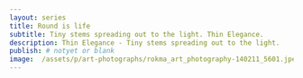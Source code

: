 ```yaml
---
layout: series
title: Round is life
subtitle: Tiny stems spreading out to the light. Thin Elegance.
description: Thin Elegance - Tiny stems spreading out to the light.
publish: # notyet or blank
image:  /assets/p/art-photographs/rokma_art_photography-140211_5601.jpeg
---
```

